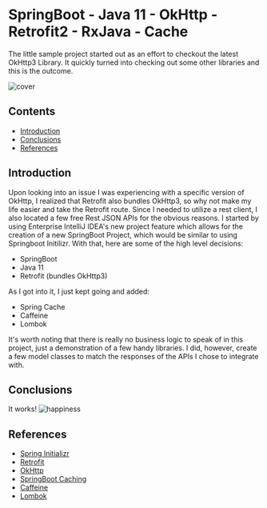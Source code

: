 # SpringBoot - Java 11 - OkHttp - Retrofit2 - RxJava - Cache 
The little sample project started out as an effort to checkout the latest OkHttp3 Library. It quickly turned into checking out some other libraries and this is the outcome.

![cover](https://t1.daumcdn.net/cfile/tistory/2503AD3956BBF48832?original)
## Contents
- [Introduction](#introduction)
- [Conclusions](#conclusions)
- [References](#references)

## Introduction
Upon looking into an issue I was experiencing with a specific version of OkHttp, I realized that Retrofit also bundles OkHttp3, so why not make my life easier and take the Retrofit route.
Since I needed to utilize a rest client, I also located a few free Rest JSON APIs for the obvious reasons. I started by using Enterprise IntelliJ IDEA's new project feature which allows for the creation of a new SpringBoot Project, which would be similar to using Springboot Initilizr.
With that, here are some of the high level decisions:
- SpringBoot
- Java 11
- Retrofit (bundles OkHttp3)

As I got into it, I just kept going and added:
- Spring Cache
- Caffeine
- Lombok

It's worth noting that there is really no business logic to speak of in this project, just a demonstration of a few handy libraries. I did, however, create a few model classes to match the responses of the APIs I chose to integrate with.

## Conclusions

It works!
![happiness](https://media.tenor.com/w9t5gL4hnK0AAAAC/carlton-dance.gif)

## References

- [Spring Initializr](https://start.spring.io/)
- [Retrofit](https://square.github.io/retrofit/)
- [OkHttp](https://square.github.io/okhttp/)
- [SpringBoot Caching](https://docs.spring.io/spring-boot/docs/current/reference/htmlsingle/#io.caching)
- [Caffeine](https://docs.spring.io/spring-boot/docs/current/reference/htmlsingle/#io.caching.provider.caffeine)
- [Lombok](https://projectlombok.org/)